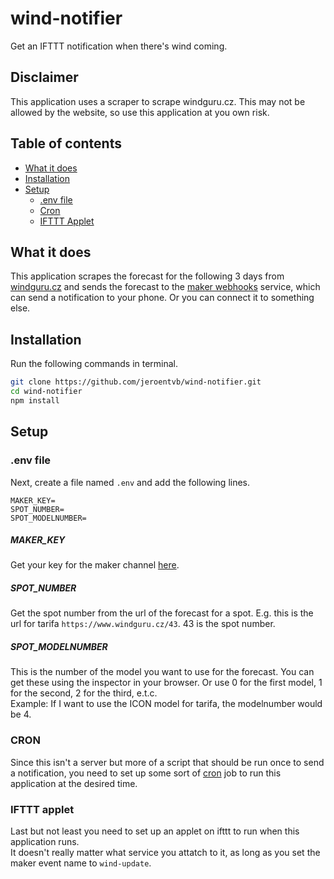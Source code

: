 # wind-notifier
Get an IFTTT notification when there's wind coming.

## Disclaimer
This application uses a scraper to scrape windguru.cz. This may not be allowed by the website, so use this application at you own risk.

## Table of contents
* [What it does](#what-it-does)
* [Installation](#installation)
* [Setup](#setup)
  * [.env file](#.env-file)
  * [Cron](#cron)
  * [IFTTT Applet](#ifttt-applet)

## What it does
This application scrapes the forecast for the following 3 days from [windguru.cz](windguru.cz) and sends the forecast to the [maker webhooks](https://ifttt.com/maker_webhooks) service, which can send a notification to your phone. Or you can connect it to something else.

## Installation
Run the following commands in terminal.
```sh
git clone https://github.com/jeroentvb/wind-notifier.git
cd wind-notifier
npm install
```

## Setup
### .env file
Next, create a file named `.env` and add the following lines.
```
MAKER_KEY=
SPOT_NUMBER=
SPOT_MODELNUMBER=
```

##### MAKER_KEY
Get your key for the maker channel [here](https://ifttt.com/maker_webhooks).

##### SPOT_NUMBER
Get the spot number from the url of the forecast for a spot. E.g. this is the url for tarifa `https://www.windguru.cz/43`. 43 is the spot number.

##### SPOT_MODELNUMBER
This is the number of the model you want to use for the forecast. You can get these using the inspector in your browser. Or use 0 for the first model, 1 for the second, 2 for the third, e.t.c.  
Example: If I want to use the ICON model for tarifa, the modelnumber would be 4.

### CRON
Since this isn't a server but more of a script that should be run once to send a notification, you need to set up some sort of [cron](https://en.wikipedia.org/wiki/Cron) job to run this application at the desired time.

### IFTTT applet
Last but not least you need to set up an applet on ifttt to run when this application runs.  
It doesn't really matter what service you attatch to it, as long as you set the maker event name to `wind-update`.
